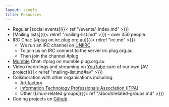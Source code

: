 ```yaml
---
layout: single
title: Resources
---
```


* Regular [social events]({{< ref "/events/_index.md" >}})
* [Mailing lists]({{< relref "mailing-list.md" >}}) - over 350 people.
* IRC Chat: [#plug on irc.plug.org.au]({{< relref "irc.md" >}})
  * We run an IRC channel on [UNIIRC](https://www.uniirc.com/).
  * To join us on IRC connect to the server irc.plug.org.au.
  * Then join the channel #plug
* [Mumble](https://www.mumble.info/) Chat: #plug on mumble.plug.org.au
* Video recordings and streaming on [YouTube](https://www.youtube.com/user/PerthLinuxUsersGroup) care of our own [AV project]({{< relref "mailing-list.md#av" >}})
* Collaboration with other organisations including:
  * [Artifactory](https://artifactory.org.au/)
  * [Information Technology Professionals Association (ITPA)](https://www.meetup.com/SAGE-AU-WA/)
  * Other [Linux-related groups]({{< ref "/about/related-groups.md" >}})
 * Coding projects on [Github](https://github.com/plugorgau)
